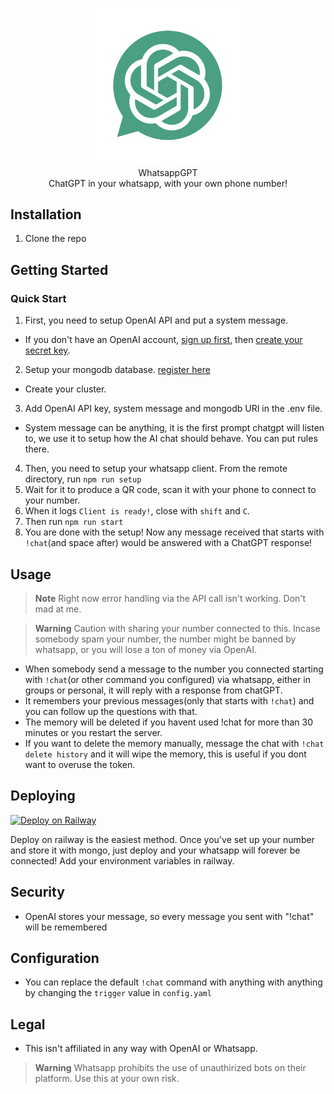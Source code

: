 <p align="center">
<img src="https://raw.githubusercontent.com/bot-developer03/LinaGPT/main/whatsapp-gpt.png" alt="WhatsappGPT - ChatGPT in your whatsapp" width="250">
<br>
WhatsappGPT
<br>
ChatGPT in your whatsapp, with your own phone number!
</p>

## Installation
1. Clone the repo

## Getting Started

### Quick Start
1. First, you need to setup OpenAI API and put a system message.
- If you don't have an OpenAI account, [sign up first](https://auth0.openai.com/u/signup), then [create your secret key](https://platform.openai.com/overview).
2. Setup your mongodb database. [register here](https://mongodb.com/)
- Create your cluster.
3. Add OpenAI API key, system message and mongodb URI in the .env file.
-  System message can be anything, it is the first prompt chatgpt will listen to, we use it to setup how the AI chat should behave. You can put rules there.
4. Then, you need to setup your whatsapp client. From the remote directory, run `npm run setup`
5. Wait for it to produce a QR code, scan it with your phone to connect to your number.
6. When it logs `Client is ready!`, close with `shift` and `C`.
7. Then run `npm run start`
8. You are done with the setup! Now any message received that starts with `!chat`(and space after) would be answered with a ChatGPT response!

## Usage

> **Note**
> Right now error handling via the API call isn't working. Don't mad at me.

> **Warning**
> Caution with sharing your number connected to this. Incase somebody spam your number, the number might be banned by whatsapp, or you will lose a ton of money via OpenAI.

- When somebody send a message to the number you connected starting with `!chat`(or other command you configured) via whatsapp, either in groups or personal, it will reply with a response from chatGPT.
- It remembers your previous messages(only that starts with `!chat`) and you can follow up the questions with that.
- The memory will be deleted if you havent used !chat for more than 30 minutes or you restart the server.
- If you want to delete the memory manually, message the chat with `!chat delete history` and it will wipe the memory, this is useful if you dont want to overuse the token.

## Deploying
[![Deploy on Railway](https://railway.app/button.svg)](https://railway.app/template/HMHiAG?referralCode=E44ptv)

Deploy on railway is the easiest method. Once you've set up your number and store it with mongo, just deploy and your whatsapp will forever be connected! Add your environment variables in railway.

## Security
- OpenAI stores your message, so every message you sent with "!chat" will be remembered

## Configuration
- You can replace the default `!chat` command with anything with anything by changing the `trigger` value in `config.yaml`

## Legal
- This isn't affiliated in any way with OpenAI or Whatsapp.

> **Warning**
> Whatsapp prohibits the use of unauthirized bots on their platform. Use this at your own risk.

